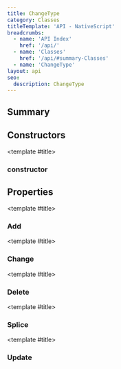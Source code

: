 ```yaml
---
title: ChangeType
category: Classes
titleTemplate: 'API - NativeScript'
breadcrumbs: 
  - name: 'API Index'
    href: '/api/'
  - name: 'Classes'
    href: '/api/#summary-Classes'
  - name: 'ChangeType'
layout: api
seo:
  description: ChangeType
---
```


<!-- This page is auto generated, do not edit manually. -->
<!-- Run "yarn generate:api-docs" to regenerate -->

<script setup lang="ts">
  import { provide } from "vue";
  import API_DATA from "./ChangeType.data.json";
  
  provide('API_DATA', API_DATA);
</script>

<APIRefHierarchy v-once />

## <Heading ignore>Summary</Heading>

<APIRefSummary v-once />

## Constructors

<div class="">

<APIRef for="1413" v-once>

<template #title>

### constructor

</template>

</APIRef>

</div>

## Properties

<div class="isStatic">

<APIRef for="1408" v-once>

<template #title>

### Add

</template>

</APIRef>

</div>

<div class="isStatic">

<APIRef for="1412" v-once>

<template #title>

### Change

</template>

</APIRef>

</div>

<div class="isStatic">

<APIRef for="1409" v-once>

<template #title>

### Delete

</template>

</APIRef>

</div>

<div class="isStatic">

<APIRef for="1411" v-once>

<template #title>

### Splice

</template>

</APIRef>

</div>

<div class="isStatic">

<APIRef for="1410" v-once>

<template #title>

### Update

</template>

</APIRef>

</div>
